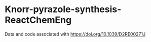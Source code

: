 # Knorr-pyrazole-synthesis-ReactChemEng
Data and code associated with https://doi.org/10.1039/D2RE00271J
